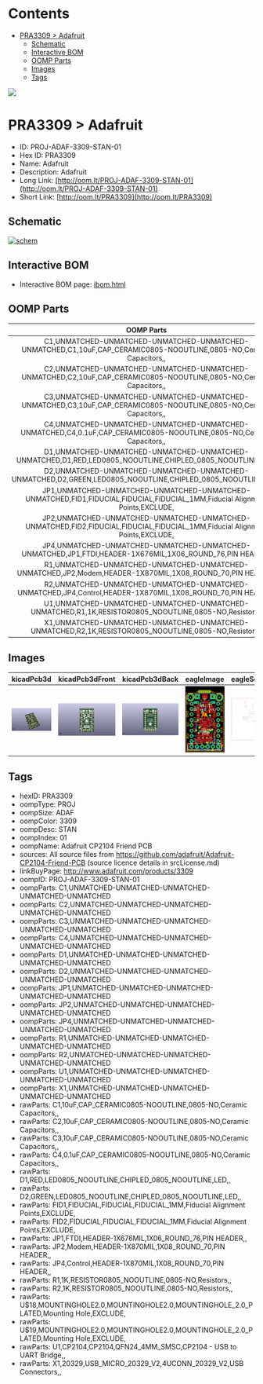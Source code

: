 



Contents
========

* [PRA3309 > Adafruit](#pra3309--adafruit)
	* [Schematic](#schematic)
	* [Interactive BOM](#interactive-bom)
	* [OOMP Parts](#oomp-parts)
	* [Images](#images)
	* [Tags](#tags)
  
![][im]
# PRA3309 > Adafruit

- ID: PROJ-ADAF-3309-STAN-01
- Hex ID: PRA3309
- Name: Adafruit
- Description: Adafruit
- Long Link: [http://oom.lt/PROJ-ADAF-3309-STAN-01](http://oom.lt/PROJ-ADAF-3309-STAN-01)
- Short Link: [http://oom.lt/PRA3309](http://oom.lt/PRA3309)

## Schematic
  
[![schem](eagleSchemImage.png)](eagleSchemImage.png)
## Interactive BOM

- Interactive BOM page: [ibom.html](https://htmlpreview.github.io/?https://github.com/oomlout/oomlout_OOMP_projects/blob/main/PROJ-ADAF-3309-STAN-01/kicad/bom/ibom.html)

## OOMP Parts
  

|OOMP Parts|
| :---: |
|C1,UNMATCHED-UNMATCHED-UNMATCHED-UNMATCHED-UNMATCHED,C1,10uF,CAP_CERAMIC0805-NOOUTLINE,0805-NO,Ceramic Capacitors,,|
|C2,UNMATCHED-UNMATCHED-UNMATCHED-UNMATCHED-UNMATCHED,C2,10uF,CAP_CERAMIC0805-NOOUTLINE,0805-NO,Ceramic Capacitors,,|
|C3,UNMATCHED-UNMATCHED-UNMATCHED-UNMATCHED-UNMATCHED,C3,10uF,CAP_CERAMIC0805-NOOUTLINE,0805-NO,Ceramic Capacitors,,|
|C4,UNMATCHED-UNMATCHED-UNMATCHED-UNMATCHED-UNMATCHED,C4,0.1uF,CAP_CERAMIC0805-NOOUTLINE,0805-NO,Ceramic Capacitors,,|
|D1,UNMATCHED-UNMATCHED-UNMATCHED-UNMATCHED-UNMATCHED,D1,RED,LED0805_NOOUTLINE,CHIPLED_0805_NOOUTLINE,LED,,|
|D2,UNMATCHED-UNMATCHED-UNMATCHED-UNMATCHED-UNMATCHED,D2,GREEN,LED0805_NOOUTLINE,CHIPLED_0805_NOOUTLINE,LED,,|
|JP1,UNMATCHED-UNMATCHED-UNMATCHED-UNMATCHED-UNMATCHED,FID1,FIDUCIAL,FIDUCIAL,FIDUCIAL_1MM,Fiducial Alignment Points,EXCLUDE,|
|JP2,UNMATCHED-UNMATCHED-UNMATCHED-UNMATCHED-UNMATCHED,FID2,FIDUCIAL,FIDUCIAL,FIDUCIAL_1MM,Fiducial Alignment Points,EXCLUDE,|
|JP4,UNMATCHED-UNMATCHED-UNMATCHED-UNMATCHED-UNMATCHED,JP1,FTDI,HEADER-1X676MIL,1X06_ROUND_76,PIN HEADER,,|
|R1,UNMATCHED-UNMATCHED-UNMATCHED-UNMATCHED-UNMATCHED,JP2,Modem,HEADER-1X870MIL,1X08_ROUND_70,PIN HEADER,,|
|R2,UNMATCHED-UNMATCHED-UNMATCHED-UNMATCHED-UNMATCHED,JP4,Control,HEADER-1X870MIL,1X08_ROUND_70,PIN HEADER,,|
|U1,UNMATCHED-UNMATCHED-UNMATCHED-UNMATCHED-UNMATCHED,R1,1K,RESISTOR0805_NOOUTLINE,0805-NO,Resistors,,|
|X1,UNMATCHED-UNMATCHED-UNMATCHED-UNMATCHED-UNMATCHED,R2,1K,RESISTOR0805_NOOUTLINE,0805-NO,Resistors,,|

## Images
  
  

|kicadPcb3d|kicadPcb3dFront|kicadPcb3dBack|eagleImage|eagleSchemImage|
| :---: | :---: | :---: | :---: | :---: |
|[![kicadPcb3d](kicadPcb3d_140.png)](kicadPcb3d.png)|[![kicadPcb3dFront](kicadPcb3dFront_140.png)](kicadPcb3dFront.png)|[![kicadPcb3dBack](kicadPcb3dBack_140.png)](kicadPcb3dBack.png)|[![eagleImage](eagleImage_140.png)](eagleImage.png)|[![eagleSchemImage](eagleSchemImage_140.png)](eagleSchemImage.png)|

## Tags

- hexID: PRA3309
- oompType: PROJ
- oompSize: ADAF
- oompColor: 3309
- oompDesc: STAN
- oompIndex: 01
- oompName: Adafruit CP2104 Friend PCB
- sources: All source files from https://github.com/adafruit/Adafruit-CP2104-Friend-PCB (source licence details in srcLicense.md)
- linkBuyPage: http://www.adafruit.com/products/3309
- oompID: PROJ-ADAF-3309-STAN-01
- oompParts: C1,UNMATCHED-UNMATCHED-UNMATCHED-UNMATCHED-UNMATCHED
- oompParts: C2,UNMATCHED-UNMATCHED-UNMATCHED-UNMATCHED-UNMATCHED
- oompParts: C3,UNMATCHED-UNMATCHED-UNMATCHED-UNMATCHED-UNMATCHED
- oompParts: C4,UNMATCHED-UNMATCHED-UNMATCHED-UNMATCHED-UNMATCHED
- oompParts: D1,UNMATCHED-UNMATCHED-UNMATCHED-UNMATCHED-UNMATCHED
- oompParts: D2,UNMATCHED-UNMATCHED-UNMATCHED-UNMATCHED-UNMATCHED
- oompParts: JP1,UNMATCHED-UNMATCHED-UNMATCHED-UNMATCHED-UNMATCHED
- oompParts: JP2,UNMATCHED-UNMATCHED-UNMATCHED-UNMATCHED-UNMATCHED
- oompParts: JP4,UNMATCHED-UNMATCHED-UNMATCHED-UNMATCHED-UNMATCHED
- oompParts: R1,UNMATCHED-UNMATCHED-UNMATCHED-UNMATCHED-UNMATCHED
- oompParts: R2,UNMATCHED-UNMATCHED-UNMATCHED-UNMATCHED-UNMATCHED
- oompParts: U1,UNMATCHED-UNMATCHED-UNMATCHED-UNMATCHED-UNMATCHED
- oompParts: X1,UNMATCHED-UNMATCHED-UNMATCHED-UNMATCHED-UNMATCHED
- rawParts: C1,10uF,CAP_CERAMIC0805-NOOUTLINE,0805-NO,Ceramic Capacitors,,
- rawParts: C2,10uF,CAP_CERAMIC0805-NOOUTLINE,0805-NO,Ceramic Capacitors,,
- rawParts: C3,10uF,CAP_CERAMIC0805-NOOUTLINE,0805-NO,Ceramic Capacitors,,
- rawParts: C4,0.1uF,CAP_CERAMIC0805-NOOUTLINE,0805-NO,Ceramic Capacitors,,
- rawParts: D1,RED,LED0805_NOOUTLINE,CHIPLED_0805_NOOUTLINE,LED,,
- rawParts: D2,GREEN,LED0805_NOOUTLINE,CHIPLED_0805_NOOUTLINE,LED,,
- rawParts: FID1,FIDUCIAL,FIDUCIAL,FIDUCIAL_1MM,Fiducial Alignment Points,EXCLUDE,
- rawParts: FID2,FIDUCIAL,FIDUCIAL,FIDUCIAL_1MM,Fiducial Alignment Points,EXCLUDE,
- rawParts: JP1,FTDI,HEADER-1X676MIL,1X06_ROUND_76,PIN HEADER,,
- rawParts: JP2,Modem,HEADER-1X870MIL,1X08_ROUND_70,PIN HEADER,,
- rawParts: JP4,Control,HEADER-1X870MIL,1X08_ROUND_70,PIN HEADER,,
- rawParts: R1,1K,RESISTOR0805_NOOUTLINE,0805-NO,Resistors,,
- rawParts: R2,1K,RESISTOR0805_NOOUTLINE,0805-NO,Resistors,,
- rawParts: U$18,MOUNTINGHOLE2.0,MOUNTINGHOLE2.0,MOUNTINGHOLE_2.0_PLATED,Mounting Hole,EXCLUDE,
- rawParts: U$19,MOUNTINGHOLE2.0,MOUNTINGHOLE2.0,MOUNTINGHOLE_2.0_PLATED,Mounting Hole,EXCLUDE,
- rawParts: U1,CP2104,CP2104,QFN24_4MM_SMSC,CP2104 - USB to UART Bridge,,
- rawParts: X1,20329,USB_MICRO_20329_V2,4UCONN_20329_V2,USB Connectors,,



[im]: kicadPcb3d_450.png
